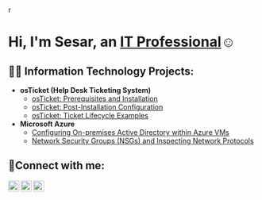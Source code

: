 r<h1>Hi, I'm Sesar, an <a href="https://linkedin.com/in/Josh">IT Professional</a>☺</h1>

<h2>👨‍💻 Information Technology Projects:</h2>

- <b>osTicket (Help Desk Ticketing System)</b>
  - [osTicket: Prerequisites and Installation](https://github.com/sesarlopez22/osticket-prereqs)
  - [osTicket: Post-Installation Configuration](https://github.com/sesarlopez22/post-install-config)
  - [osTicket: Ticket Lifecycle Examples](https://github.com/sesarlopez22/ticket-lifecycle)
- <b>Microsoft Azure</b>
  - [Configuring On-premises Active Directory within Azure VMs](https://github.com/sesarlopez22/configure-ad)
  - [Network Security Groups (NSGs) and Inspecting Network Protocols](https://github.com/sesarlopez/azure-network-protocols)

<h2>🤳Connect with me:</h2>

[<img align="left" alt="Josh | Twitter" width="22px" src="https://cdn.jsdelivr.net/npm/simple-icons@v3/icons/twitter.svg" />][twitter]
[<img align="left" alt="Josh | LinkedIn" width="22px" src="https://cdn.jsdelivr.net/npm/simple-icons@v3/icons/linkedin.svg" />][linkedin]
[<img align="left" alt="Josh | Instagram" width="22px" src="https://cdn.jsdelivr.net/npm/simple-icons@v3/icons/instagram.svg" />][instagram]

[twitter]: https://twitter.com/Josh
[instagram]: https://www.instagram.com/Josh
[linkedin]: https://linkedin.com/in/Josh
